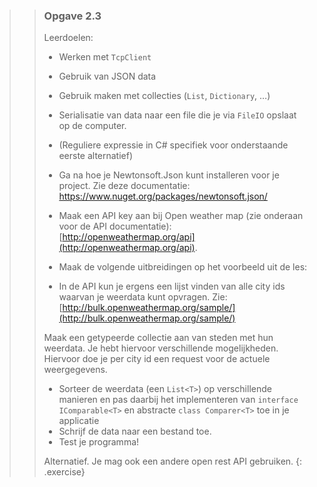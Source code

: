 >> ### Opgave 2.3
>> Leerdoelen:
>> * Werken met  `TcpClient` 
>> * Gebruik van JSON data 
>> * Gebruik maken met collecties (`List`, `Dictionary`, …)
>> * Serialisatie van data naar een file die je via `FileIO` opslaat op de computer. 
>> * (Reguliere expressie in C# specifiek voor onderstaande eerste alternatief) 
>>
>> * Ga na hoe je Newtonsoft.Json kunt installeren voor je project. Zie deze documentatie: [https://www.nuget.org/packages/newtonsoft.json/ ](https://www.nuget.org/packages/newtonsoft.json/)
>> * Maak een API key aan bij Open weather map (zie onderaan voor de API documentatie): [http://openweathermap.org/api](http://openweathermap.org/api). 
>> * Maak de volgende uitbreidingen op het voorbeeld uit de les: 
>> * In de API kun je ergens een lijst vinden van alle city ids waarvan je weerdata kunt opvragen. Zie:  [http://bulk.openweathermap.org/sample/](http://bulk.openweathermap.org/sample/) 
>>
>> Maak een getypeerde collectie aan van steden met hun weerdata. Je hebt hiervoor verschillende mogelijkheden. Hiervoor doe je per city id een request voor de actuele weergegevens. 
>>
>> * Sorteer de weerdata (een `List<T>`) op verschillende manieren en pas daarbij het implementeren van `interface IComparable<T>`  en abstracte `class Comparer<T>` toe in je applicatie 
>> * Schrijf de data naar een bestand toe. 
>> * Test je programma! 
>>
>> Alternatief. Je mag ook een andere open rest API gebruiken.
>{: .exercise}